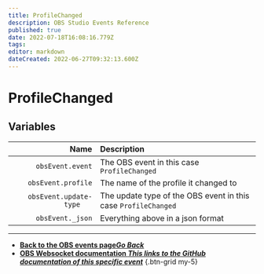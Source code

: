 ```yaml
---
title: ProfileChanged
description: OBS Studio Events Reference
published: true
date: 2022-07-18T16:08:16.779Z
tags: 
editor: markdown
dateCreated: 2022-06-27T09:32:13.600Z
---
```


# ProfileChanged

## Variables

Name | Description
----:|:------------
`obsEvent.event` | The OBS event in this case `ProfileChanged`
`obsEvent.profile` | The name of the profile it changed to
`obsEvent.update-type	` | The update type of the OBS event in this case `ProfileChanged`
`obsEvent._json` | Everything above in a json format
---

- [<i class="mdi mdi-chevron-left"></i>**Back to the OBS events page*Go Back***](/en/Broadcasters/OBS/Archive/Events)
- [<i class="mdi mdi-github"></i> **OBS Websocket documentation *This links to the GitHub documentation of this specific event***](https://github.com/obsproject/obs-websocket/blob/4.x-current/docs/generated/protocol.md#profilechanged)
{.btn-grid my-5}

